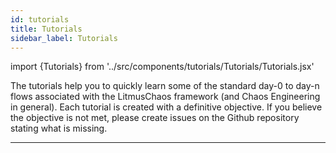 ```yaml
---
id: tutorials
title: Tutorials
sidebar_label: Tutorials
---
```


import {Tutorials} from '../src/components/tutorials/Tutorials/Tutorials.jsx'

<!-- <img  src={require('./assets/tutorials.png').default} width="25" />  -->

The tutorials help you to quickly learn some of the standard day-0 to day-n flows associated with the LitmusChaos framework (and Chaos Engineering in general). Each tutorial is created with a definitive objective. If you believe the objective is not met, please create issues on the Github repository stating what is missing.

---

<Tutorials/>
